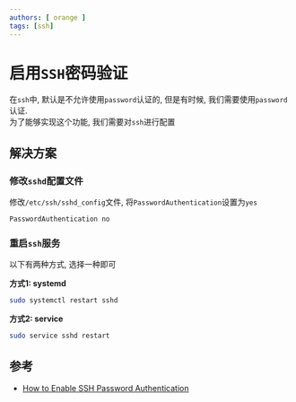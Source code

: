 ```yaml
---
authors: [ orange ]
tags: [ssh]
---
```


# 启用`SSH`密码验证

在`ssh`中, 默认是不允许使用`password`认证的, 但是有时候, 我们需要使用`password`认证.<br/>
为了能够实现这个功能, 我们需要对`ssh`进行配置

<!--truncate-->

## 解决方案

### 修改`sshd`配置文件

修改`/etc/ssh/sshd_config`文件, 将`PasswordAuthentication`设置为`yes`

```
PasswordAuthentication no
```

### 重启`ssh`服务

以下有两种方式, 选择一种即可

**方式1: systemd**

```bash
sudo systemctl restart sshd
```

**方式2: service**

```bash
sudo service sshd restart
```

## 参考

- [How to Enable SSH Password Authentication](https://serverpilot.io/docs/how-to-enable-ssh-password-authentication/)
